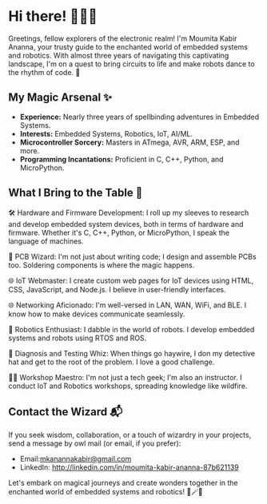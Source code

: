 # Hi there! 👋🧙‍♂️


Greetings, fellow explorers of the electronic realm! I'm Moumita Kabir Ananna, your trusty guide to the enchanted world of embedded systems and robotics. With almost three years of navigating this captivating landscape, I'm on a quest to bring circuits to life and make robots dance to the rhythm of code. 🤖

## My Magic Arsenal ✨

- **Experience:** Nearly three years of spellbinding adventures in Embedded Systems.
- **Interests:** Embedded Systems, Robotics, IoT, AI/ML.
- **Microcontroller Sorcery:** Masters in ATmega, AVR, ARM, ESP, and more.
- **Programming Incantations:** Proficient in C, C++, Python, and MicroPython.

## What I Bring to the Table 🤖

🛠️ Hardware and Firmware Development: I roll up my sleeves to research and develop embedded system devices, both in terms of hardware and firmware. Whether it's C, C++, Python, or MicroPython, I speak the language of machines.

🔌 PCB Wizard: I'm not just about writing code; I design and assemble PCBs too. Soldering components is where the magic happens.

🌐 IoT Webmaster: I create custom web pages for IoT devices using HTML, CSS, JavaScript, and Node.js. I believe in user-friendly interfaces.

🌐 Networking Aficionado: I'm well-versed in LAN, WAN, WiFi, and BLE. I know how to make devices communicate seamlessly.

🤖 Robotics Enthusiast: I dabble in the world of robots. I develop embedded systems and robots using RTOS and ROS.

🔬 Diagnosis and Testing Whiz: When things go haywire, I don my detective hat and get to the root of the problem. I love a good challenge.

👩‍🏫 Workshop Maestro: I'm not just a tech geek; I'm also an instructor. I conduct IoT and Robotics workshops, spreading knowledge like wildfire.

## Contact the Wizard 📬

If you seek wisdom, collaboration, or a touch of wizardry in your projects, send a message by owl mail (or email, if you prefer):

- Email:mkanannakabir@gmail.com
- LinkedIn: http://linkedin.com/in/moumita-kabir-ananna-87b621139

Let's embark on magical journeys and create wonders together in the enchanted world of embedded systems and robotics! 🌌🪄🔮
